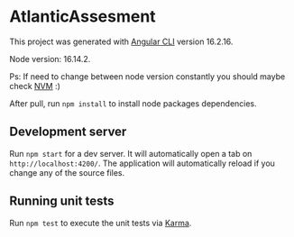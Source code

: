 # AtlanticAssesment

This project was generated with [Angular CLI](https://github.com/angular/angular-cli) version 16.2.16.

Node version: 16.14.2.

Ps: If need to change between node version constantly you should maybe check [NVM](https://github.com/nvm-sh/nvm) :)

After pull, run `npm install` to install node packages dependencies.

## Development server

Run `npm start` for a dev server. It will automatically open a tab on `http://localhost:4200/`. The application will automatically reload if you change any of the source files.

## Running unit tests

Run `npm test` to execute the unit tests via [Karma](https://karma-runner.github.io).
